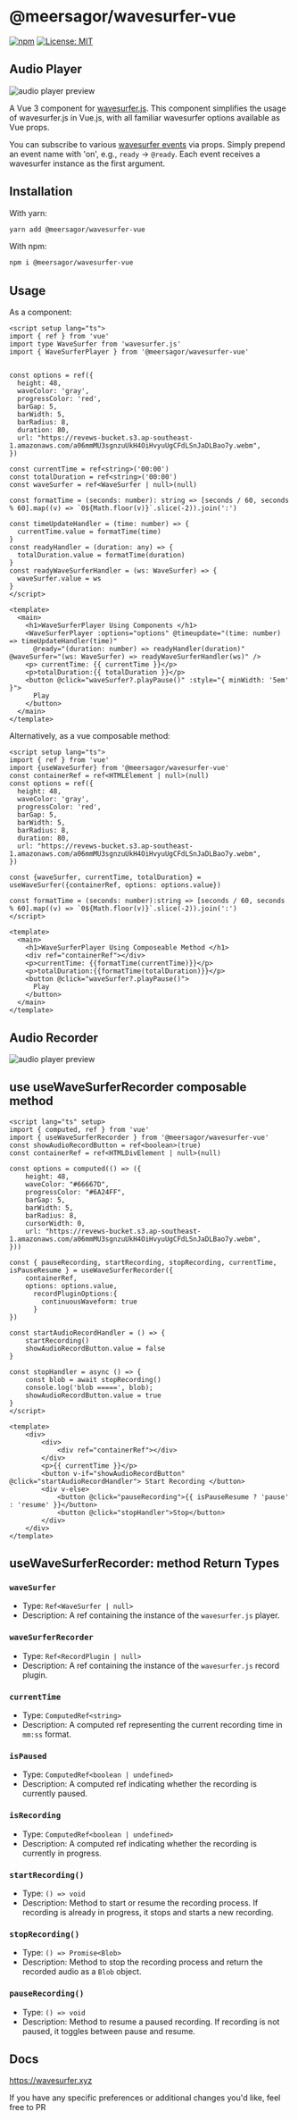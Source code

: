# @meersagor/wavesurfer-vue

[![npm](https://img.shields.io/npm/v/@meersagor/wavesurfer-vue)](https://www.npmjs.com/package/@meersagor/wavesurfer-vue)
[![License: MIT](https://img.shields.io/badge/License-MIT-yellow.svg)](https://opensource.org/licenses/MIT)



## Audio Player

![audio player preview](./src/assets/preview.png)


A Vue 3 component for [wavesurfer.js](http://github.com/katspaugh/wavesurfer.js). This component simplifies the usage of wavesurfer.js in Vue.js, with all familiar wavesurfer options available as Vue props.

You can subscribe to various [wavesurfer events](https://wavesurfer.xyz/docs/types/wavesurfer.WaveSurferEvents) via props. Simply prepend an event name with 'on', e.g., `ready` -> `@ready`. Each event receives a wavesurfer instance as the first argument.


## Installation

With yarn:
```bash
yarn add @meersagor/wavesurfer-vue
```

With npm:
```bash
npm i @meersagor/wavesurfer-vue
```

## Usage

As a component:

```vue
<script setup lang="ts">
import { ref } from 'vue'
import type WaveSurfer from 'wavesurfer.js'
import { WaveSurferPlayer } from '@meersagor/wavesurfer-vue'


const options = ref({
  height: 48,
  waveColor: 'gray',
  progressColor: 'red',
  barGap: 5,
  barWidth: 5,
  barRadius: 8,
  duration: 80,
  url: "https://revews-bucket.s3.ap-southeast-1.amazonaws.com/a06mmMU3sgnzuUkH4OiHvyuUgCFdLSnJaDLBao7y.webm",
})

const currentTime = ref<string>('00:00')
const totalDuration = ref<string>('00:00')
const waveSurfer = ref<WaveSurfer | null>(null)

const formatTime = (seconds: number): string => [seconds / 60, seconds % 60].map((v) => `0${Math.floor(v)}`.slice(-2)).join(':')

const timeUpdateHandler = (time: number) => {
  currentTime.value = formatTime(time)
}
const readyHandler = (duration: any) => {
  totalDuration.value = formatTime(duration)
}
const readyWaveSurferHandler = (ws: WaveSurfer) => {
  waveSurfer.value = ws
}
</script>

<template>
  <main>
    <h1>WaveSurferPlayer Using Components </h1>
    <WaveSurferPlayer :options="options" @timeupdate="(time: number) => timeUpdateHandler(time)"
      @ready="(duration: number) => readyHandler(duration)" @waveSurfer="(ws: WaveSurfer) => readyWaveSurferHandler(ws)" />
    <p> currentTime: {{ currentTime }}</p>
    <p>totalDuration:{{ totalDuration }}</p>
    <button @click="waveSurfer?.playPause()" :style="{ minWidth: '5em' }">
      Play
    </button>
  </main>
</template>
```

Alternatively, as a vue composable method:

```vue
<script setup lang="ts">
import { ref } from 'vue'
import {useWaveSurfer} from '@meersagor/wavesurfer-vue'
const containerRef = ref<HTMLElement | null>(null)
const options = ref({
  height: 48,
  waveColor: 'gray',
  progressColor: 'red',
  barGap: 5,
  barWidth: 5,
  barRadius: 8,
  duration: 80,
  url: "https://revews-bucket.s3.ap-southeast-1.amazonaws.com/a06mmMU3sgnzuUkH4OiHvyuUgCFdLSnJaDLBao7y.webm",
})

const {waveSurfer, currentTime, totalDuration} = useWaveSurfer({containerRef, options: options.value})

const formatTime = (seconds: number):string => [seconds / 60, seconds % 60].map((v) => `0${Math.floor(v)}`.slice(-2)).join(':')
</script>

<template>
  <main>
    <h1>WaveSurferPlayer Using Composeable Method </h1>
    <div ref="containerRef"></div>
    <p>currentTime: {{formatTime(currentTime)}}</p>
    <p>totalDuration:{{formatTime(totalDuration)}}</p>
    <button @click="waveSurfer?.playPause()">
      Play
    </button>
  </main>
</template>
```

## Audio Recorder

![audio player preview](./src/assets/recorder.png)



## use useWaveSurferRecorder composable method

```vue
<script lang="ts" setup>
import { computed, ref } from 'vue'
import { useWaveSurferRecorder } from '@meersagor/wavesurfer-vue'
const showAudioRecordButton = ref<boolean>(true)
const containerRef = ref<HTMLDivElement | null>(null)

const options = computed(() => ({
    height: 48,
    waveColor: "#66667D",
    progressColor: "#6A24FF",
    barGap: 5,
    barWidth: 5,
    barRadius: 8,
    cursorWidth: 0,
    url: "https://revews-bucket.s3.ap-southeast-1.amazonaws.com/a06mmMU3sgnzuUkH4OiHvyuUgCFdLSnJaDLBao7y.webm",
}))

const { pauseRecording, startRecording, stopRecording, currentTime, isPauseResume } = useWaveSurferRecorder({
    containerRef,
    options: options.value,
      recordPluginOptions:{
        continuousWaveform: true
      }
})

const startAudioRecordHandler = () => {
    startRecording()
    showAudioRecordButton.value = false
}

const stopHandler = async () => {
    const blob = await stopRecording()
    console.log('blob =====', blob);
    showAudioRecordButton.value = true
}
</script>

<template>
    <div>
        <div>
            <div ref="containerRef"></div>
        </div>
        <p>{{ currentTime }}</p>
        <button v-if="showAudioRecordButton" @click="startAudioRecordHandler"> Start Recording </button>
        <div v-else>
            <button @click="pauseRecording">{{ isPauseResume ? 'pause' : 'resume' }}</button>
            <button @click="stopHandler">Stop</button>
        </div>
    </div>
</template>
```
## useWaveSurferRecorder: method Return Types
### `waveSurfer`

-   Type: `Ref<WaveSurfer | null>`
-   Description: A ref containing the instance of the `wavesurfer.js` player.

### `waveSurferRecorder`

-   Type: `Ref<RecordPlugin | null>`
-   Description: A ref containing the instance of the `wavesurfer.js` record plugin.

### `currentTime`

-   Type: `ComputedRef<string>`
-   Description: A computed ref representing the current recording time in `mm:ss` format.

### `isPaused`

-   Type: `ComputedRef<boolean | undefined>`
-   Description: A computed ref indicating whether the recording is currently paused.

### `isRecording`

-   Type: `ComputedRef<boolean | undefined>`
-   Description: A computed ref indicating whether the recording is currently in progress.

### `startRecording()`

-   Type: `() => void`
-   Description: Method to start or resume the recording process. If recording is already in progress, it stops and starts a new recording.

### `stopRecording()`

-   Type: `() => Promise<Blob>`
-   Description: Method to stop the recording process and return the recorded audio as a `Blob` object.

### `pauseRecording()`

-   Type: `() => void`
-   Description: Method to resume a paused recording. If recording is not paused, it toggles between pause and resume.



## Docs

https://wavesurfer.xyz

If you have any specific preferences or additional changes you'd like, feel free to PR


